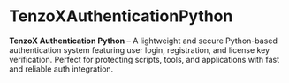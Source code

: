 # TenzoXAuthenticationPython
**TenzoX Authentication Python** – A lightweight and secure Python-based authentication system featuring user login, registration, and license key verification. Perfect for protecting scripts, tools, and applications with fast and reliable auth integration.
